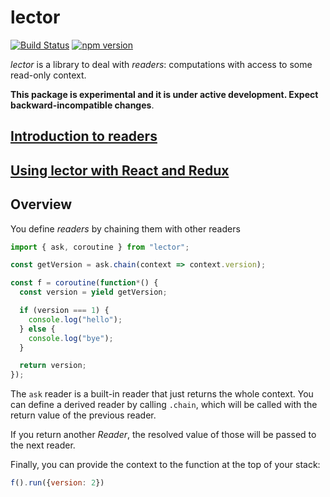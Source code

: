 lector
======

[![Build Status](https://travis-ci.org/davazp/lector.svg?branch=master)](https://travis-ci.org/davazp/lector)
[![npm version](https://badge.fury.io/js/lector.svg)](https://badge.fury.io/js/lector)

*lector* is a library to deal with *readers*: computations with access
to some read-only context.

**This package is experimental and it is under active development. Expect backward-incompatible changes**.

## [Introduction to readers](./packages/lector/doc/tutorial.md)
## [Using lector with React and Redux](./packages/lector/doc/react-redux-integration.md)

## Overview

You define *readers* by chaining them with other readers

```javascript
import { ask, coroutine } from "lector";

const getVersion = ask.chain(context => context.version);

const f = coroutine(function*() {
  const version = yield getVersion;

  if (version === 1) {
    console.log("hello");
  } else {
    console.log("bye");
  }

  return version;
});
```

The `ask` reader is a built-in reader that just returns the whole
context. You can define a derived reader by calling `.chain`, which
will be called with the return value of the previous reader.

If you return another *Reader*, the resolved value of those will be
passed to the next reader.

Finally, you can provide the context to the function at the top of
your stack:

```javascript
f().run({version: 2})
```
